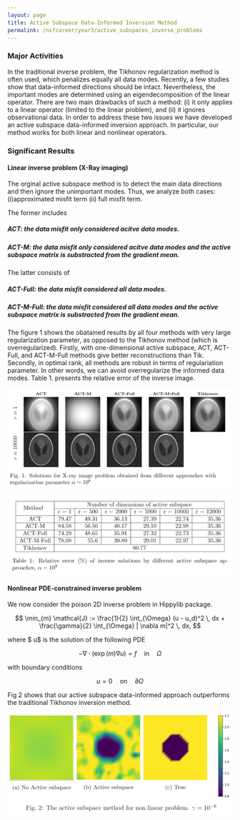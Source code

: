 ```yaml
---
layout: page
title: Active Subspace Data-Informed Inversion Method
permalink: /nsfcareer/year3/active_subspaces_inverse_problems
---
```


### Major Activities 

In the traditional inverse problem, the Tikhonov regularization method is often used, which penalizes equally all data modes. Recently, a few studies show that data-informed directions should be intact. Nevertheless, the important modes are determined using an eigendecomposition of the linear operator. There are two main drawbacks of such a method: (i) it only applies to a linear operator (limited to the linear problem), and (ii) it ignores observational data. In order to address these two issues we have developed an active subspace data-informed inversion approach. In particular, our method works for both linear and nonlinear operators. 

### Significant Results

#### Linear inverse problem (X-Ray imaging)

The orginal active subspace method is to detect the main data directions and then ignore the unimportant modes. Thus, we analyze both cases: (i)approximated misfit term (ii) full misfit term. 

The former includes 

##### ACT: the data misfit only considered acitve data modes.

##### ACT-M: the data misfit only considered acitve data modes and the active subspace matrix is substracted from the gradient mean.

The latter consists of 

##### ACT-Full: the data misfit considered all data modes.

##### ACT-M-Full: the data misfit considered all data modes and the active subspace matrix is substracted from the gradient mean.

The figure 1 shows the obatained results by all four methods with very large regularization parameter, as opposed to the Tikhonov method (which is overregularized). Firstly, with one-dimensional active subspace, ACT, ACT-Full, and ACT-M-Full methods give better reconstructions than Tik. Secondly, in optimal rank, all methods are robust in terms of regulariation parameter. In other words, we can avoid overregularize the informed data modes. Table 1. presents the relative error of the inverse image.

![image](/assets/figures/hainguyen/AS_X_ray_1.png)

![image1](/assets/figures/hainguyen/AS_X_ray_2.png)

#### Nonlinear PDE-constrained inverse problem

We now consider the poison 2D inverse problem in Hippylib package. 
   
$$ \min_{m} \mathcal{J} := \frac{1}{2} \int_{\Omega} (u - u_d)^2 \, dx + \frac{\gamma}{2} \int_{\Omega} | \nabla m|^2 \, dx, $$ 

where $ u$ is the solution of the following PDE

$$ -\nabla \cdot (\exp(m) \nabla u) = f \quad  \text{in} \quad  \Omega$$

with boundary conditions

$$ u = 0 \quad  \text{on} \quad  \partial \Omega $$

<!---
Without the active subspace, we must take time to tune properly the regularization parameter, for example, 1e-8 in this problem. Whereas, we can pick more freely from a wide range of parameter when the active subspace mmethod is adapted. The figure 2. shows that the active subspace method allows to get inverse solution with parameter 1e-6.
--->
Fig 2 shows that our active subspace data-informed approach outperforms the traditional Tikhonov inversion method.

![image2](/assets/figures/hainguyen/AS_non_linear.png)

